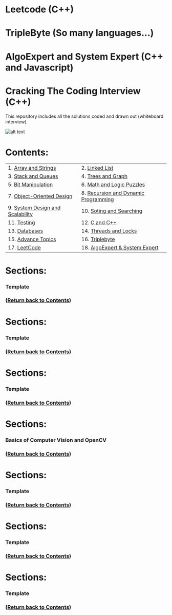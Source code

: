 # Leetcode (C++)
# TripleByte (So many languages...)
# AlgoExpert and System Expert (C++ and Javascript)
# Cracking The Coding Interview (C++)

This repository includes all the solutions coded and drawn out (whiteboard interview) 

![alt text](https://github.com/rchavezj/Cracking_The_Coding_Interview/blob/master/alg.png)

# Contents: 
|                        |                                          |
| ---------------------- | ---------------------------------------- |
| 1. [Array and Strings](#Array-and-Strings)             |  2. [Linked List](#Linked-List) |
| 3. [Stack and Queues](#Stack-and-Queues)               |  4. [Trees and Graph](#Trees-and-Graph)|
| 5. [Bit Manipulation](#Bit-Manipulation)               |  6. [Math and Logic Puzzles](#Math-and-Logic-Puzzles) |
| 7. [Object-Oriented Design](#Object-Oriented-Design)   |  8. [Recursion and Dynamic Programming](#Recursion-and-Dynamic-Programming) |
| 9. [System Design and Scalability](#System-Design-and-Scalability)     |  10. [Soting and Searching](#Soting-and-Searching) |
| 11. [Testing](#Testing)                                |  12. [C and C++](#Cpp) |
| 13. [Databases](#Databases)                            |  14. [Threads and Locks](#Threads-and-Locks)  |
| 15. [Advance Topics](#Advance-Topics)                  |  16. [Triplebyte](#Triplebyte)    |  
| 17. [LeetCode](#LeetCode)                              |  18. [AlgoExpert & System Expert](#AlgoExpert) |


# Sections: 
### Template 
### ([Return back to Contents](#Contents))

# Sections: 
### Template 
### ([Return back to Contents](#Contents))

# Sections: 
### Template
### ([Return back to Contents](#Contents))

# Sections: 
### Basics of Computer Vision and OpenCV 
### ([Return back to Contents](#Contents))

# Sections: 
### Template 
### ([Return back to Contents](#Contents))

# Sections: 
### Template
### ([Return back to Contents](#Contents))

# Sections: 
### Template 
### ([Return back to Contents](#Contents))
